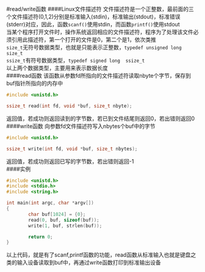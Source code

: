 #read/write函数
####Linux文件描述符
文件描述符是一个正整数，最前面的三个文件描述符(0,1,2)分别是标准输入(stdin)，标准输出(stdout)，标准错误(stderr)对应，因此，函数`scanf()`使用stdin，而函数`printf()`使用stdout              
当某个程序打开文件时，操作系统返回相应的文件描述符，程序为了处理该文件必须引用此描述符，第一个打开的文件是0，第二个是1，依次类推             
`size_t`无符号数据类型，也就是只能表示正整数，`typedef unsigned long size_t`         
`ssize_t`有符号数据类型，`typedef signed long  ssize_t`        
以上两个数据类型，主要用来表示数据长度         
####read函数
该函数从参数fd所指向的文件描述符读取nbyte个字节，保存到buf指针所指向的内存中
```c
#include <unistd.h>

ssize_t read(int fd, void *buf, size_t nbyte);
```          
返回值，若成功则返回读到的字节数，若已到文件结尾则返回0，若出错则返回0         
####write函数
向参数fd文件描述符写入nbytes个buf中的字节
```c
#include <unistd.h>

ssize_t write(int fd, void *buf, size_t nbytes);
```
返回值，若成功则返回已写的字节数，若出错则返回-1        
####实例
```c
#include <unistd.h>
#include <stdio.h>
#include <string.h>

int main(int argc, char *argv[])
{
		char buf[1024] = {0};
		read(0, buf, sizeof(buf));
		write(1, buf, strlen(buf));

		return 0;
}
```
以上代码，就是有了scanf,printf函数的功能，read函数从标准输入也就是键盘之类的输入设备读取到buf中，再通过write函数打印到标准输出设备            

